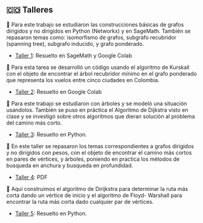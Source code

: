## 🇨🇴 Talleres 

📑 Para este trabajo se estudiaron las construcciones básicas de grafos dirigidos y no dirigidos en Python (Networkx) y en SageMath. También se repasaron temas como: isomorfismo de grafos, subgrafo recubridor (spanning tree), subgrafo inducido, y grafo ponderado.

* [Taller 1](https://alejandratm.github.io/GraphTheory/Taller-1/Taller1-Grafos.html): Resuelto en SageMath y Google Colab

📑 Para esta tarea se desarrolló un código usando el algoritmo de Kurskall con el objeto de encontrar el árbol recubridor mínimo en el grafo ponderado que representa los vuelos entre cinco ciudades en Colombia.
  * [Taller 2](https://colab.research.google.com/drive/1liIY-Z_ECmrNzZAZ3xa_aSATD1Nu_71p?usp=sharing): Resuelto en Google Colab

📑 Para este trabajo se estudiaron con árboles y se modeló una situación usandolos. También se puso en práctica el Algoritmo de Dijkstra visto en clase y se investigó sobre otros algoritmos que dieran solución al problema del camino más corto.
 * [Taller 3](https://alejandratm.github.io/GraphTheory/Taller-3/Tarea3.html): Resuelto en Python.

📑 En este taller se repasaron los temas correspondientes a grafos dirigidos y no dirigidos con pesos, con el objeto de encontrar el camino más cortos en pares de vértices, y árboles, poniendo en practica los métodos de busqueda en anchura y busqueda en profundidad.
 * [Taller 4](https://drive.google.com/file/d/1sdwtmRHhpxt5fvsSwcEEz62JJilZo8je/view?usp=sharing): PDF

📑 Aquí construimos el algoritmo de Dirijkstra para determinar la ruta más corta dando un vértice de inicio y el algoritmo de Floyd- Warshall para encontrar la ruta más corta dado cualquier par de vértices.
 * [Taller 5](https://alejandratm.github.io/GraphTheory/Taller-5/Algoritmo-Dirijkstra.html): Resuelto en Python.
